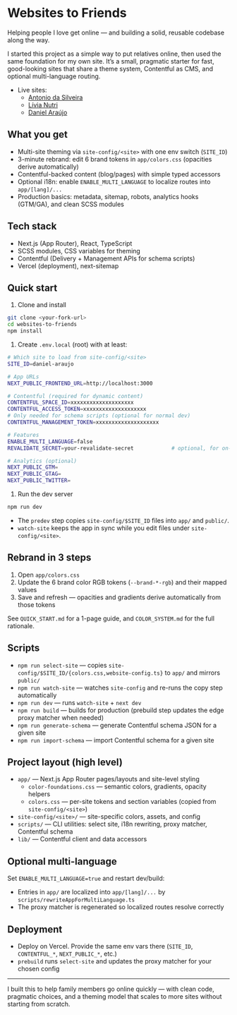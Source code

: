 # Websites to Friends

Helping people I love get online — and building a solid, reusable codebase along the way.

I started this project as a simple way to put relatives online, then used the same foundation for my own site. It’s a small, pragmatic starter for fast, good-looking sites that share a theme system, Contentful as CMS, and optional multi-language routing.

- Live sites:
  - [Antonio da Silveira](https://antoniodasilveira.com.br)
  - [Lívia Nutri](https://livianutri.com)
  - [Daniel Araújo](https://daniel-araujo.vercel.app)

## What you get

- Multi-site theming via `site-config/<site>` with one env switch (`SITE_ID`)
- 3-minute rebrand: edit 6 brand tokens in `app/colors.css` (opacities derive automatically)
- Contentful-backed content (blog/pages) with simple typed accessors
- Optional i18n: enable `ENABLE_MULTI_LANGUAGE` to localize routes into `app/[lang]/...`
- Production basics: metadata, sitemap, robots, analytics hooks (GTM/GA), and clean SCSS modules

## Tech stack

- Next.js (App Router), React, TypeScript
- SCSS modules, CSS variables for theming
- Contentful (Delivery + Management APIs for schema scripts)
- Vercel (deployment), next-sitemap

## Quick start

1. Clone and install

```bash
git clone <your-fork-url>
cd websites-to-friends
npm install
```

1. Create `.env.local` (root) with at least:

```bash
# Which site to load from site-config/<site>
SITE_ID=daniel-araujo

# App URLs
NEXT_PUBLIC_FRONTEND_URL=http://localhost:3000

# Contentful (required for dynamic content)
CONTENTFUL_SPACE_ID=xxxxxxxxxxxxxxxxxxxx
CONTENTFUL_ACCESS_TOKEN=xxxxxxxxxxxxxxxxxxxx
# Only needed for schema scripts (optional for normal dev)
CONTENTFUL_MANAGEMENT_TOKEN=xxxxxxxxxxxxxxxxxxxx

# Features
ENABLE_MULTI_LANGUAGE=false
REVALIDATE_SECRET=your-revalidate-secret            # optional, for on-demand ISR

# Analytics (optional)
NEXT_PUBLIC_GTM=
NEXT_PUBLIC_GTAG=
NEXT_PUBLIC_TWITTER=
```

1. Run the dev server

```bash
npm run dev
```

- The `predev` step copies `site-config/$SITE_ID` files into `app/` and `public/`.
- `watch-site` keeps the app in sync while you edit files under `site-config/<site>`.

## Rebrand in 3 steps

1. Open `app/colors.css`
1. Update the 6 brand color RGB tokens (`--brand-*-rgb`) and their mapped values
1. Save and refresh — opacities and gradients derive automatically from those tokens

See `QUICK_START.md` for a 1-page guide, and `COLOR_SYSTEM.md` for the full rationale.

## Scripts

- `npm run select-site` — copies `site-config/$SITE_ID/{colors.css,website-config.ts}` to `app/` and mirrors `public/`
- `npm run watch-site` — watches `site-config` and re-runs the copy step automatically
- `npm run dev` — runs `watch-site` + `next dev`
- `npm run build` — builds for production (prebuild step updates the edge proxy matcher when needed)
- `npm run generate-schema` — generate Contentful schema JSON for a given site
- `npm run import-schema` — import Contentful schema for a given site

## Project layout (high level)

- `app/` — Next.js App Router pages/layouts and site-level styling
  - `color-foundations.css` — semantic colors, gradients, opacity helpers
  - `colors.css` — per-site tokens and section variables (copied from `site-config/<site>`)
- `site-config/<site>/` — site-specific colors, assets, and config
- `scripts/` — CLI utilities: select site, i18n rewriting, proxy matcher, Contentful schema
- `lib/` — Contentful client and data accessors

## Optional multi-language

Set `ENABLE_MULTI_LANGUAGE=true` and restart dev/build:

- Entries in `app/` are localized into `app/[lang]/...` by `scripts/rewriteAppForMultiLanguage.ts`
- The proxy matcher is regenerated so localized routes resolve correctly

## Deployment

- Deploy on Vercel. Provide the same env vars there (`SITE_ID`, `CONTENTFUL_*`, `NEXT_PUBLIC_*`, etc.)
- `prebuild` runs `select-site` and updates the proxy matcher for your chosen config

---

I built this to help family members go online quickly — with clean code, pragmatic choices, and a theming model that scales to more sites without starting from scratch.
